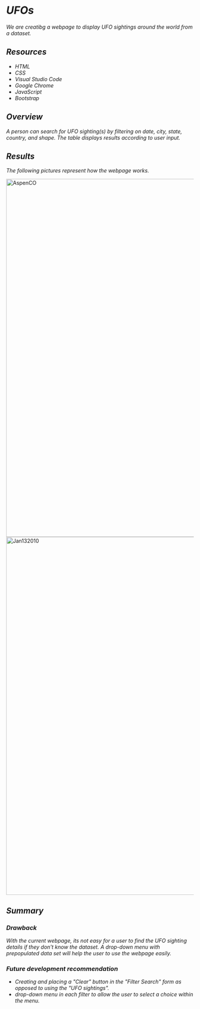 # *UFOs*

*We are creatibg a webpage to display UFO sightings around the world from a dataset.*

## *Resources*

- *HTML*
- *CSS*
- *Visual Studio Code*
- *Google Chrome*
- *JavaScript*
- *Bootstrap*

## *Overview*

*A person can search for UFO sighting(s) by filtering on date, city, state, country, and shape. The table displays results according to user input.*

## *Results*

*The following pictures represent how the webpage works.*

<img width="960" alt="AspenCO" src="https://user-images.githubusercontent.com/89530570/145726485-8e6cebf3-c935-4985-be9b-991966e7fcc3.png">


<img width="960" alt="Jan132010" src="https://user-images.githubusercontent.com/89530570/145726493-8027bde3-f084-4cbf-abe7-9c34a402cd5b.png">

## *Summary*

### *Drawback*
*With the current webpage, its not easy for a user to find the UFO sighting details if they don't know the dataset. A drop-down menu with prepopulated data set will help the user to use the webpage easily.*

### *Future development recommendation*

- *Creating and placing a "Clear" button in the "Filter Search" form as opposed to using the "UFO sightings".*
- *drop-down menu in each filter to allow the user to select a choice within the menu.*


